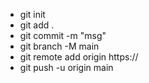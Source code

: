 - git init
- git add .
- git commit -m "msg"
- git branch -M main
- git remote add origin https://
- git push -u origin main
